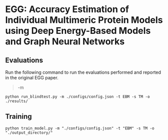 # EGG: Accuracy Estimation of Individual Multimeric Protein Models using Deep Energy-Based Models and Graph Neural Networks

## Evaluations
Run the following command to run the evaluations performed and reported in the original EGG paper. 

> -m

```
python run_blindtest.py -m ./configs/config.json -t EBM -s TM -o ./results/
```

## Training 

```
python train_model.py -m "./configs/config.json" -t "EBM" -s TM -o "./output_directory/"
```
